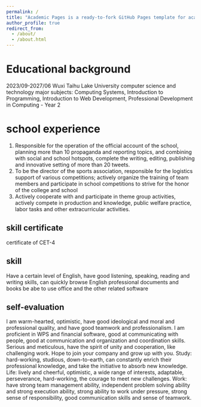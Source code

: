 ```yaml
---
permalink: /
title: "Academic Pages is a ready-to-fork GitHub Pages template for academic personal websites"
author_profile: true
redirect_from: 
  - /about/
  - /about.html
---
```




Educational background
======
2023/09-2027/06         Wuxi Taihu Lake University        computer science and technology
major subjects: Computing Systems, Introduction to Programming,  Introduction to Web Development, Professional Development in Computing - Year 2

school experience
======
1. Responsible for the operation of the official account of the school, planning more than 10 propaganda and reporting topics, and combining with social and school hotspots, complete the writing, editing, publishing and innovative setting of more than 20 tweets.
2. To be the director of the sports association, responsible for the logistics support of various competitions; actively organize the training of team members and participate in school competitions to strive for the honor of the college and school
3. Actively cooperate with and participate in theme group activities, actively compete in production and knowledge, public welfare practice, labor tasks and other extracurricular activities.

skill certificate
------
certificate of CET-4

skill
------
Have a certain level of English, have good listening, speaking, reading and writing skills, can quickly browse English professional documents and books
be abe to use office and the other related software



self-evaluation
------
I am warm-hearted, optimistic, have good ideological and moral and professional quality, and have good teamwork and professionalism. I am proficient in WPS and financial software, good at communicating with people, good at communication and organization and coordination skills. Serious and meticulous, have the spirit of unity and cooperation, like challenging work. Hope to join your company and grow up with you.
Study: hard-working, studious, down-to-earth, can constantly enrich their professional knowledge, and take the initiative to absorb new knowledge.
Life: lively and cheerful, optimistic, a wide range of interests, adaptable, perseverance, hard-working, the courage to meet new challenges.
Work: have strong team management ability, independent problem solving ability and strong execution ability, strong ability to work under pressure, strong sense of responsibility, good communication skills and sense of teamwork.
